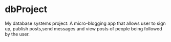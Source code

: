 # dbProject
My database systems project: A micro-blogging app that allows user to sign up, publish posts,send messages and view posts of people being followed by the user.
